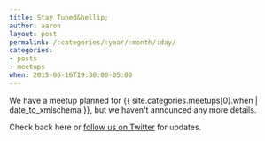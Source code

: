 ```yaml
---
title: Stay Tuned&hellip;
author: aaron
layout: post
permalink: /:categories/:year/:month/:day/
categories:
- posts
- meetups
when: 2015-06-16T19:30:00-05:00
---
```


We have a meetup planned for <x-date>{{ site.categories.meetups[0].when | date_to_xmlschema }}</x-date>, but we haven't announced any more details.

Check back here or <a href="{{ site.twitter.url }}">follow us on Twitter</a>
for updates.
